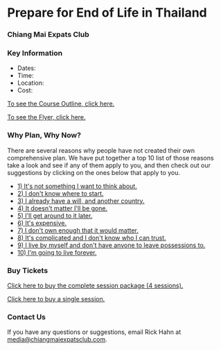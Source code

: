 # Prepare for End of Life in Thailand
### Chiang Mai Expats Club

### Key Information

* Dates:
* Time:
* Location:
* Cost:

[To see the Course Outline, click here.](http://www.bangkokpost.com)

[To see the Flyer, click here.](http://www.bangkokpost.com)

### Why Plan, Why Now?

There are several reasons why people have not created their own comprehensive plan. 
We have put together a top 10 list of those reasons take a look and see if any of them
apply to you, and then check out our suggestions by clicking on the ones below
that apply to you.

* [1) It's not something I want to think about.](_posts/2023-12-29-prepare-for-end-of-life-in-thailand/reason-10.md)
* [2) I don't know where to start.](_posts/2023-12-29-prepare-for-end-of-life-in-thailand/reason-10.md)
* [3) I already have a will, and another country.](_posts/2023-12-29-prepare-for-end-of-life-in-thailand/reason-10.md)
* [4) It doesn't matter I'll be gone.](_posts/2023-12-29-prepare-for-end-of-life-in-thailand/reason-10.md)
* [5) I'll get around to it later.](_posts/2023-12-29-prepare-for-end-of-life-in-thailand/reason-10.md)
* [6) It's expensive.](_posts/2023-12-29-prepare-for-end-of-life-in-thailand/reason-10.md)
* [7) I don't own enough that it would matter.](_posts/2023-12-29-prepare-for-end-of-life-in-thailand/reason-10.md)
* [8) It's complicated and I don't know who I can trust.](_posts/2023-12-29-prepare-for-end-of-life-in-thailand/reason-10.md)
* [9) I live by myself and don't have anyone to leave possessions to.](_posts/2023-12-29-prepare-for-end-of-life-in-thailand/reason-10.md)
* [10) I'm going to live forever.](_posts/2023-12-29-prepare-for-end-of-life-in-thailand/reason-10.md)

### Buy Tickets

[Click here to buy the complete session package (4 sessions).]()

[Click here to buy a single session.]()

### Contact Us

If you have any questions or suggestions, email Rick Hahn at media@chiangmaiexpatsclub.com.




